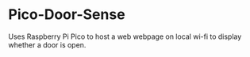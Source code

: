 # Pico-Door-Sense
Uses Raspberry Pi Pico to host a web webpage on local wi-fi to display whether a door is open.
